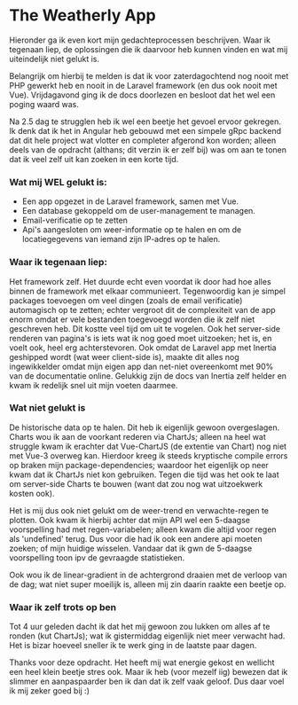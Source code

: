 # The Weatherly App

Hieronder ga ik even kort mijn gedachteprocessen beschrijven. Waar ik tegenaan liep, de oplossingen die ik daarvoor heb kunnen vinden en wat mij uiteindelijk niet gelukt is.

Belangrijk om hierbij te melden is dat ik voor zaterdagochtend nog nooit met PHP gewerkt heb en nooit in de Laravel framework (en dus ook nooit met Vue). Vrijdagavond ging ik de docs doorlezen en besloot dat het wel een poging waard was.

Na 2.5 dag te strugglen heb ik wel een beetje het gevoel ervoor gekregen. Ik denk dat ik het in Angular heb gebouwd met een simpele gRpc backend dat dit hele project wat vlotter en completer afgerond kon worden; alleen deels van de opdracht (althans; dit verzin ik er zelf bij) was om aan te tonen dat ik veel zelf uit kan zoeken in een korte tijd.

### Wat mij WEL gelukt is:

-   Een app opgezet in de Laravel framework, samen met Vue.
-   Een database gekoppeld om de user-management te managen.
-   Email-verificatie op te zetten
-   Api's aangesloten om weer-informatie op te halen en om de locatiegegevens van iemand zijn IP-adres op te halen.

### Waar ik tegenaan liep:

Het framework zelf. Het duurde echt even voordat ik door had hoe alles binnen de framework met elkaar communieert. Tegenwoordig kan je simpel packages toevoegen om veel dingen (zoals de email verificatie) automagisch op te zetten; echter vergroot dit de complexiteit van de app enorm omdat er vele bestanden toegevoegd worden die ik zelf niet geschreven heb. Dit kostte veel tijd om uit te vogelen. Ook het server-side renderen van pagina's is iets wat ik nog goed moet uitzoeken; het is, en voelt ook, heel erg achterstevoren. Ook omdat de Laravel app met Inertia geshipped wordt (wat weer client-side is), maakte dit alles nog ingewikkelder omdat mijn eigen app dan net-niet overeenkomt met 90% van de documentatie online. Gelukkig zijn de docs van Inertia zelf helder en kwam ik redelijk snel uit mijn voeten daarmee.

### Wat niet gelukt is

De historische data op te halen. Dit heb ik eigenlijk gewoon overgeslagen. Charts wou ik aan de voorkant rederen via ChartJs; alleen na heel wat struggle kwam ik erachter dat Vue-ChartJS (de extentie van Chart) nog niet met Vue-3 overweg kan. Hierdoor kreeg ik steeds kryptische compile errors op braken mijn package-dependencies; waardoor het eigenlijk op neer kwam dat ik ChartJs niet kon gebruiken. Tegen die tijd was het ook te laat om server-side Charts te bouwen (want dat zou nog wat uitzoekwerk kosten ook).

Het is mij dus ook niet gelukt om de weer-trend en verwachte-regen te plotten. Ook kwam ik hierbij achter dat mijn API wel een 5-daagse voorspelling had met regen-variabelen; alleen kwam die altijd voor regen als 'undefined' terug. Dus voor die had ik ook een andere api moeten zoeken; of mijn huidige wisselen. Vandaar dat ik gwn de 5-daagse voorspelling toon ipv de gevraagde statistieken.

Ook wou ik de linear-gradient in de achtergrond draaien met de verloop van de dag; wat niet super moeilijk is, alleen mij zin daarin raakte een beetje op.

### Waar ik zelf trots op ben

Tot 4 uur geleden dacht ik dat het mij gewoon zou lukken om alles af te ronden (kut ChartJs); wat ik gistermiddag eigenlijk niet meer verwacht had. Het is bizar hoeveel sneller ik te werk ging in de laatste paar dagen.

Thanks voor deze opdracht. Het heeft mij wat energie gekost en wellicht een heel klein beetje stres ook. Maar ik heb (voor mezelf iig) bewezen dat ik slimmer en aanpaspaarder ben ik dan dat ik zelf vaak geloof. Dus daar voel ik mij zeker goed bij :)
